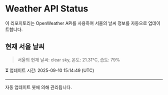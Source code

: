 
# Weather API Status

이 리포지토리는 OpenWeather API를 사용하여 서울의 날씨 정보를 자동으로 업데이트합니다.

## 현재 서울 날씨
> 서울의 현재 날씨: clear sky, 온도: 21.31°C, 습도: 79%

⏳ 업데이트 시간: 2025-09-10 15:14:49 (UTC)

---
자동 업데이트 봇에 의해 관리됩니다.
